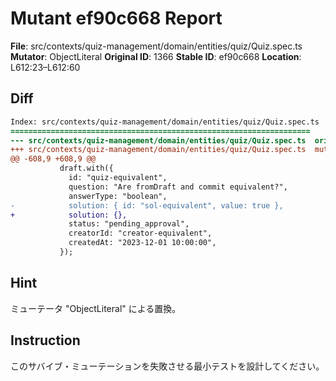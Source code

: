 # Mutant ef90c668 Report

**File**: src/contexts/quiz-management/domain/entities/quiz/Quiz.spec.ts
**Mutator**: ObjectLiteral
**Original ID**: 1366
**Stable ID**: ef90c668
**Location**: L612:23–L612:60

## Diff

```diff
Index: src/contexts/quiz-management/domain/entities/quiz/Quiz.spec.ts
===================================================================
--- src/contexts/quiz-management/domain/entities/quiz/Quiz.spec.ts	original
+++ src/contexts/quiz-management/domain/entities/quiz/Quiz.spec.ts	mutated #1366
@@ -608,9 +608,9 @@
           draft.with({
             id: "quiz-equivalent",
             question: "Are fromDraft and commit equivalent?",
             answerType: "boolean",
-            solution: { id: "sol-equivalent", value: true },
+            solution: {},
             status: "pending_approval",
             creatorId: "creator-equivalent",
             createdAt: "2023-12-01 10:00:00",
           });
```

## Hint

ミューテータ "ObjectLiteral" による置換。

## Instruction

このサバイブ・ミューテーションを失敗させる最小テストを設計してください。
